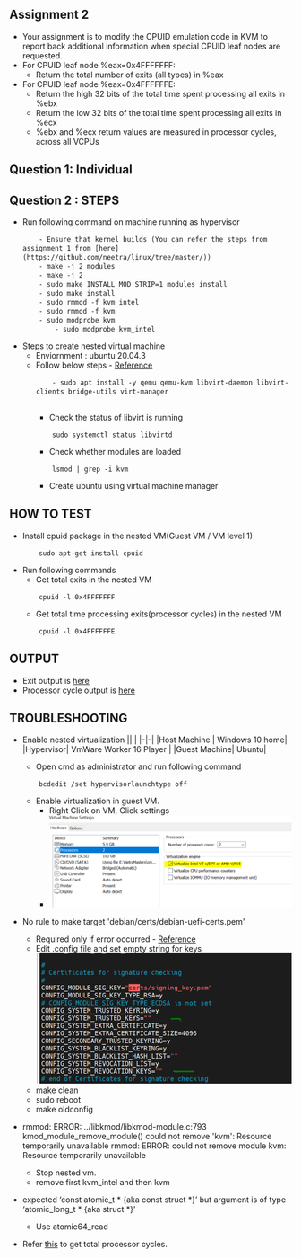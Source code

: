 ## Assignment 2
- Your assignment is to modify the CPUID emulation code in KVM to report back additional information when special CPUID leaf nodes are requested.
- For CPUID leaf node %eax=0x4FFFFFFF:
	- Return the total number of exits (all types) in %eax
- For CPUID leaf node %eax=0x4FFFFFFE:
	- Return the high 32 bits of the total time spent processing all exits in %ebx
	- Return the low 32 bits of the total time spent processing all exits in %ecx
	- %ebx and %ecx return values are measured in processor cycles, across all VCPUs
## Question 1: Individual
## Question 2 : STEPS
-  Run following command on machine running as hypervisor
    ```
	    - Ensure that kernel builds (You can refer the steps from assignment 1 from [here](https://github.com/neetra/linux/tree/master/))
	    - make -j 2 modules
	    - make -j 2
	    - sudo make INSTALL_MOD_STRIP=1 modules_install
	    - sudo make install
	    - sudo rmmod -f kvm_intel
	    - sudo rmmod -f kvm
   	    - sudo modprobe kvm
            - sudo modprobe kvm_intel	

    ```
- Steps to create nested virtual machine
	- Enviornment : ubuntu 20.04.3
	- Follow below steps - [Reference](https://www.tecmint.com/install-kvm-on-ubuntu/)
		```
			- sudo apt install -y qemu qemu-kvm libvirt-daemon libvirt-clients bridge-utils virt-manager
			
		```
		- Check the status of libvirt is running
		```
			sudo systemctl status libvirtd
		```
		- Check whether modules are loaded
		```
			lsmod | grep -i kvm
		```
		- Create ubuntu using virtual machine manager

## HOW TO TEST
- Install cpuid package in the nested VM(Guest VM / VM level 1)
	```
		sudo apt-get install cpuid
	```
- Run following commands
	-  Get total exits in the nested VM
	```
		cpuid -l 0x4FFFFFFF	
	```
	-  Get total time processing exits(processor cycles) in the nested VM
	```
		cpuid -l 0x4FFFFFFE
	```
## OUTPUT
   - Exit output is [here](cmpe283_a2_output/exit.png) 	
   - Processor cycle output is [here](cmpe283_a2_output/time.png) 	
## TROUBLESHOOTING
- Enable nested virtualization
    || |
    |-|-|
    |Host Machine | Windows 10 home|
    |Hypervisor|  VmWare Worker 16 Player |
    |Guest Machine| Ubuntu|
    - Open cmd as administrator and run following command
    ```
        bcdedit /set hypervisorlaunchtype off

    ```
    - Enable virtualization in  guest VM. 
        - Right Click on VM, Click settings
        - ![Enable virtualization](en_v.PNG)

-   No rule to make target 'debian/certs/debian-uefi-certs.pem'     
    - Required only if error occurred - [Reference](https://stackoverflow.com/questions/67670169/compiling-kernel-gives-error-no-rule-to-make-target-debian-certs-debian-uefi-ce)
    - Edit .config file and set empty string for keys
        ![Enable virtualization](emp_keys.PNG)
    - make clean
    - sudo reboot
    - make oldconfig 
-   rmmod: ERROR: ../libkmod/libkmod-module.c:793 kmod_module_remove_module() could not remove 'kvm': Resource temporarily unavailable
    rmmod: ERROR: could not remove module kvm: Resource temporarily unavailable
	- Stop nested vm.
	- remove first kvm_intel and then kvm
-  expected ‘const atomic_t * {aka const struct <anonymous> *}’ but argument is of type ‘atomic_long_t * {aka struct <anonymous> *}’
    - Use atomic64_read
-  Refer [this](https://stackoverflow.com/questions/13772567/how-to-get-the-cpu-cycle-count-in-x86-64-from-c) to get total processor cycles.
 		       
    
    



     

